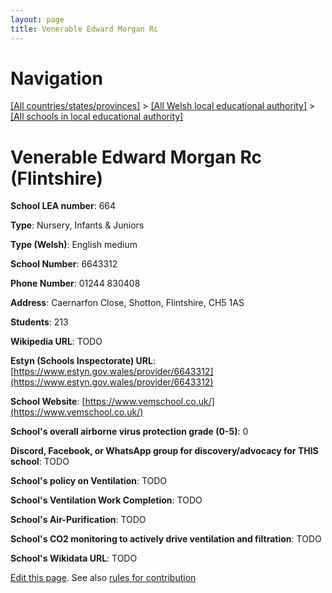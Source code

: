 ```yaml
---
layout: page
title: Venerable Edward Morgan Rc
---
```

# Navigation

[[All countries/states/provinces]](../../..) > [[All Welsh local educational authority]](../..) > [[All schools in local educational authority]](..)

# Venerable Edward Morgan Rc (Flintshire)

**School LEA number**: 664

**Type**: Nursery, Infants & Juniors

**Type (Welsh)**: English medium

**School Number**: 6643312

**Phone Number**: 01244 830408

**Address**: Caernarfon Close, Shotton, Flintshire, CH5 1AS

**Students**: 213

**Wikipedia URL**: TODO

**Estyn (Schools Inspectorate) URL**: [https://www.estyn.gov.wales/provider/6643312](https://www.estyn.gov.wales/provider/6643312)

**School Website**: [https://www.vemschool.co.uk/](https://www.vemschool.co.uk/)

**School's overall airborne virus protection grade (0-5)**: 0

**Discord, Facebook, or WhatsApp group for discovery/advocacy for THIS school**: TODO

**School's policy on Ventilation**: TODO

**School's Ventilation Work Completion**: TODO

**School's Air-Purification**: TODO

**School's CO2 monitoring to actively drive ventilation and filtration**: TODO

**School's Wikidata URL**: TODO




[Edit this page](https://github.com/VentilationProject/Wales/edit/prif/./Flintshire/Venerable_Edward_Morgan_Rc.md). See also [rules for contribution](../../../contribution-rules/)